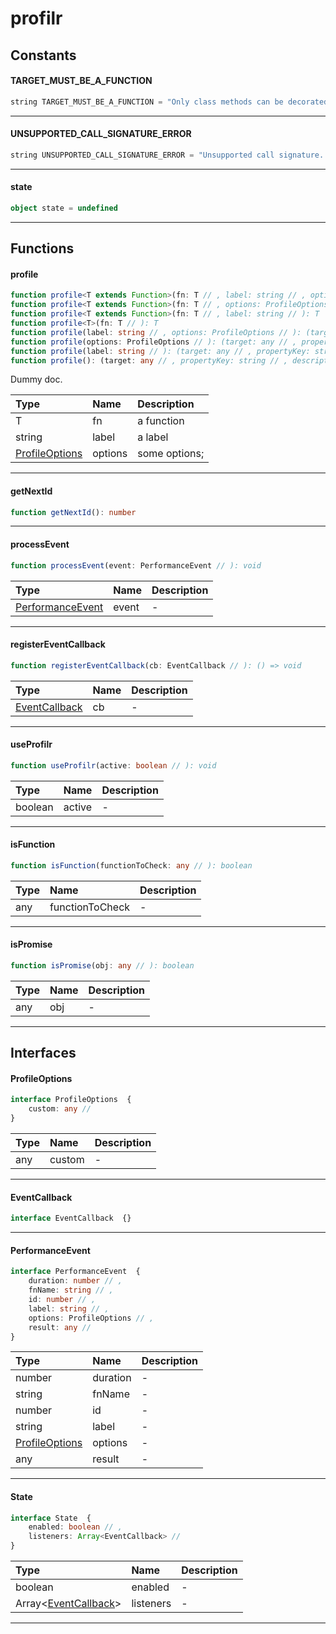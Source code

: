 # profilr

## Constants

#### TARGET_MUST_BE_A_FUNCTION

```typescript
string TARGET_MUST_BE_A_FUNCTION = "Only class methods can be decorated."
```



---
#### UNSUPPORTED_CALL_SIGNATURE_ERROR

```typescript
string UNSUPPORTED_CALL_SIGNATURE_ERROR = "Unsupported call signature. Please check API docs."
```



---
#### state

```typescript
object state = undefined
```



---




## Functions

#### profile
```typescript
function profile<T extends Function>(fn: T // , label: string // , options: ProfileOptions // ): T
function profile<T extends Function>(fn: T // , options: ProfileOptions // ): T
function profile<T extends Function>(fn: T // , label: string // ): T
function profile<T>(fn: T // ): T
function profile(label: string // , options: ProfileOptions // ): (target: any // , propertyKey: string // , descriptor: PropertyDescriptor // ) => PropertyDescriptor
function profile(options: ProfileOptions // ): (target: any // , propertyKey: string // , descriptor: PropertyDescriptor // ) => PropertyDescriptor
function profile(label: string // ): (target: any // , propertyKey: string // , descriptor: PropertyDescriptor // ) => PropertyDescriptor
function profile(): (target: any // , propertyKey: string // , descriptor: PropertyDescriptor // ) => PropertyDescriptor
```

Dummy doc.

Type | Name | Description
:--- | :--- | :----------
T | fn | a function
string | label | a label
[ProfileOptions](##profileoptions) | options | some options;

---
#### getNextId
```typescript
function getNextId(): number
```





---
#### processEvent
```typescript
function processEvent(event: PerformanceEvent // ): void
```



Type | Name | Description
:--- | :--- | :----------
[PerformanceEvent](##performanceevent) | event | -

---
#### registerEventCallback
```typescript
function registerEventCallback(cb: EventCallback // ): () => void
```



Type | Name | Description
:--- | :--- | :----------
[EventCallback](##eventcallback) | cb | -

---
#### useProfilr
```typescript
function useProfilr(active: boolean // ): void
```



Type | Name | Description
:--- | :--- | :----------
boolean | active | -

---
#### isFunction
```typescript
function isFunction(functionToCheck: any // ): boolean
```



Type | Name | Description
:--- | :--- | :----------
any | functionToCheck | -

---
#### isPromise
```typescript
function isPromise(obj: any // ): boolean
```



Type | Name | Description
:--- | :--- | :----------
any | obj | -

---




## Interfaces

#### ProfileOptions

```typescript
interface ProfileOptions  {
    custom: any //
}
```





Type | Name | Description
:--- | :--- | :----------
any | custom | -

---
#### EventCallback

```typescript
interface EventCallback  {}
```







---
#### PerformanceEvent

```typescript
interface PerformanceEvent  {
    duration: number // ,
    fnName: string // ,
    id: number // ,
    label: string // ,
    options: ProfileOptions // ,
    result: any //
}
```





Type | Name | Description
:--- | :--- | :----------
number | duration | -
string | fnName | -
number | id | -
string | label | -
[ProfileOptions](##profileoptions) | options | -
any | result | -

---
#### State

```typescript
interface State  {
    enabled: boolean // ,
    listeners: Array<EventCallback> //
}
```





Type | Name | Description
:--- | :--- | :----------
boolean | enabled | -
Array<[EventCallback](##eventcallback)> | listeners | -

---

